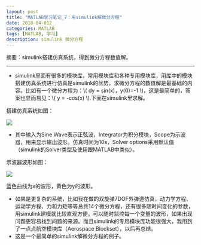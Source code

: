 ```yaml
---
layout: post
title: "MATLAB学习笔记_7：用simulink解微分方程"
date: 2018-04-012
categories: MATLAB
tags: [MATLAB, 学习]
description: simulink 微分方程
---
```


摘要：simulink搭建仿真系统，得到微分方程数值解。

---
- simulink里面有很多的模块库，常用模块库和各种专用模块库，用库中的模块搭建仿真系统进行仿真是simulink的优势，求微分方程的数值解是最基础的内容。比如有一个微分方程为：\\( dy = sin(x)，y(0)=-1 \\)，这是最简单的，答案也显而易见：\\( y = -cos(x) \\).下面在simulink里求解。

搭建仿真系统如图：

![](http://oxt33qs1f.bkt.clouddn.com/matlab_7_1.png)

- 其中输入为Sine Wave表示正弦波，Integrator为积分模块，Scope为示波器，用来显示输出波形。仿真时间为10s，Solver options采用默认值（simulink的Solver类型及使用跟MATLAB中类似）。

示波器波形如图：

![](http://oxt33qs1f.bkt.clouddn.com/matlab_7_2.png)

蓝色曲线为x的波形，黄色为y的波形。

- 如果是更复杂的系统，比如我在做的双旋弹7DOF外弹道仿真，动力学方程、运动学方程、力和力矩等等总共14个微分方程，还有很多随时间变化的参数，用simulink建模就比较直观方便，可以随时监控每一个变量的波形，如果出现问题更容易找到问题的来源。而且simulink的专用模块库功能很强大，我用到了一点点航空模块库（Aerospace Blockset），以后再总结。
- 这是一个最简单的simulink解微分方程的例子。
